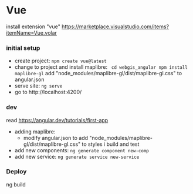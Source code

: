 # Vue
install extension "vue"
https://marketplace.visualstudio.com/items?itemName=Vue.volar

### initial setup
- create project: ```npm create vue@latest```
- change to project and install maplibre: ```
    cd webgis_angular
    npm install maplibre-gl```
    add "node_modules/maplibre-gl/dist/maplibre-gl.css" to angular.json
- serve site: ```ng serve```
- go to http://localhost:4200/

### dev
read https://angular.dev/tutorials/first-app
- adding maplibre:
    - modify angular.json to add "node_modules/maplibre-gl/dist/maplibre-gl.css" to styles i build and test
- add new components: ```ng generate component new-comp```
- add new service: ```ng generate service new-service```

### Deploy
ng build